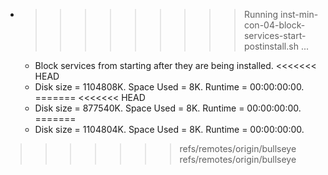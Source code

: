 * >>>>>>>>> Running inst-min-con-04-block-services-start-postinstall.sh ...
  * Block services from starting after they are being installed.
<<<<<<< HEAD
  * Disk size = 1104808K. Space Used = 8K. Runtime = 00:00:00:00.
=======
<<<<<<< HEAD
  * Disk size = 877540K. Space Used = 8K. Runtime = 00:00:00:00.
=======
  * Disk size = 1104804K. Space Used = 8K. Runtime = 00:00:00:00.
>>>>>>> refs/remotes/origin/bullseye
>>>>>>> refs/remotes/origin/bullseye
